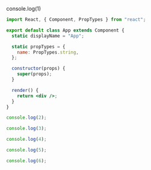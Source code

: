 console.log(1)

````jsx
import React, { Component, PropTypes } from "react";

export default class App extends Component {
  static displayName = "App";

  static propTypes = {
    name: PropTypes.string,
  };

  constructor(props) {
    super(props);
  }

  render() {
    return <div />;
  }
}
````

```jsx
console.log(2);
```

```js
console.log(3);
```

````js
console.log(4);
````

```javascript
console.log(5);
```

````javascript
console.log(6);
````